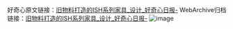 好奇心原文链接：[旧物料打造的ISH系列家具_设计_好奇心日报-](https://www.qdaily.com/articles/2447.html)
WebArchive归档链接：[旧物料打造的ISH系列家具_设计_好奇心日报-](http://web.archive.org/web/20190623151141/https://www.qdaily.com/articles/2447.html)
![image](http://ww3.sinaimg.cn/large/007d5XDply1g3vc2essefj30u03fidve)